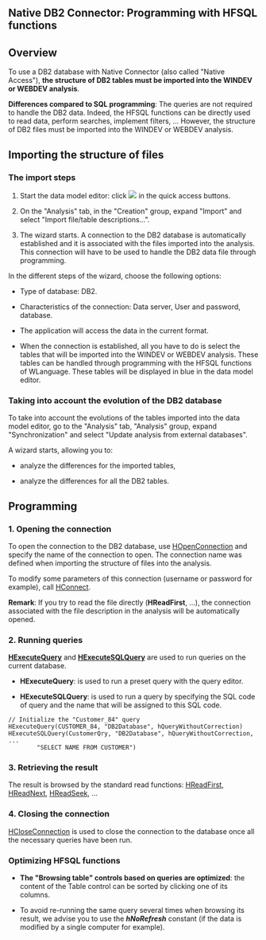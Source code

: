 


## Native DB2 Connector: Programming with HFSQL functions
			



<a name="NOTE1"></a>
<a name="NOTE1_1"></a>


## Overview
<a name="overview_ELTTEXTE000188"></a>
To use a DB2 database with Native Connector (also called "Native Access"), **the structure of DB2 tables must be imported into the WINDEV or WEBDEV analysis**. 

**Differences compared to SQL programming**: The queries are not required to handle the DB2 data. Indeed, the HFSQL functions can be directly used to read data, perform searches, implement filters, ... However, the structure of DB2 files must be imported into the WINDEV or WEBDEV analysis.



<a name="NOTE3"></a>
<a name="NOTE3_1"></a>


## Importing the structure of files
<a name="importing_the_structure_files_ELTTEXTE000218"></a>


### The import steps
<a name="the_import_steps_ELTPARAGRAPHE000022"></a>

1. Start the data model editor: click ![](https://doc.pcsoft.fr/en-US/images/image.awp?langid=3&name=Ico_Analyse.gif)
 in the quick access buttons.

2. On the "Analysis" tab, in the "Creation" group, expand "Import" and select "Import file/table descriptions...".

3. The wizard starts. A connection to the DB2 database is automatically established and it is associated with the files imported into the analysis. This connection will have to be used to handle the DB2 data file through programming.




In the different steps of the wizard, choose the following options:

- Type of database: DB2. 

- Characteristics of the connection: Data server, User and password, database.  

- The application will access the data in the current format.

- When the connection is established, all you have to do is select the tables that will be imported into the WINDEV or WEBDEV analysis. These tables can be handled through programming with the HFSQL functions of WLanguage. These tables will be displayed in blue in the data model editor.



<a name="NOTE3_2"></a>


### Taking into account the evolution of the DB2 database
<a name="taking_into_account_the_evolution_the_db2_database_ELTPARAGRAPHE000052"></a>

To take into account the evolutions of the tables imported into the data model editor, go to the "Analysis" tab, "Analysis" group, expand "Synchronization" and select "Update analysis from external databases".

A wizard starts, allowing you to:

- analyze the differences for the imported tables, 

- analyze the differences for all the DB2 tables.




<a name="NOTE4"></a>
<a name="NOTE4_1"></a>


## Programming
<a name="programming_ELTTEXTE000248"></a>


### 1. Opening the connection
<a name="1_opening_the_connection_ELTPARAGRAPHE000078"></a>

To open the connection to the DB2 database, use [HOpenConnection](../WDLang4/3044107.md) and specify the name of the connection to open. The connection name was defined when importing the structure of files into the analysis.

To modify some parameters of this connection (username or password for example), call [HConnect](../WDLang4/3044263.md).

**Remark**: If you try to read the file directly (**HReadFirst**, ...), the connection associated with the file description in the analysis will be automatically opened.
<a name="NOTE4_2"></a>


### 2. Running queries
<a name="2_running_queries_ELTPARAGRAPHE000095"></a>

**[HExecuteQuery](../WDLang4/3044080.md)** and **[HExecuteSQLQuery](../WDLang4/3044084.md)** are used to run queries on the current database.

- **HExecuteQuery**: is used to run a preset query with the query editor.

- **HExecuteSQLQuery**: is used to run a query by specifying the SQL code of query and the name that will be assigned to this SQL code.



```wl
// Initialize the "Customer_84" query
HExecuteQuery(CUSTOMER_84, "DB2Database", hQueryWithoutCorrection)
HExecuteSQLQuery(CustomerQry, "DB2Database", hQueryWithoutCorrection, ...
		"SELECT NAME FROM CUSTOMER")
```

<a name="NOTE4_3"></a>


### 3. Retrieving the result
<a name="3_retrieving_the_result_ELTPARAGRAPHE000113"></a>

The result is browsed by the standard read functions: [HReadFirst](../WDLang4/3044051.md), [HReadNext](../WDLang4/3044037.md), [HReadSeek](../WDLang4/3044050.md), ...
<a name="NOTE4_4"></a>


### 4. Closing the connection
<a name="4_closing_the_connection_ELTPARAGRAPHE000129"></a>

[HCloseConnection](../WDLang4/3044095.md) is used to close the connection to the database once all the necessary queries have been run.
<a name="NOTE4_5"></a>


### Optimizing HFSQL functions
<a name="optimizing_hfsql_functions_ELTPARAGRAPHE000138"></a>

- **The "Browsing table" controls based on queries are optimized**: the content of the Table control can be sorted by clicking one of its columns.

- To avoid re-running the same query several times when browsing its result, we advise you to use the ***hNoRefresh*** constant (if the data is modified by a single computer for example).





